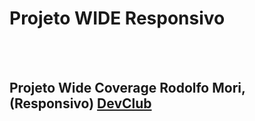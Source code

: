 <h1>Projeto WIDE Responsivo</h1>
<br>
<br>
<h2>Projeto Wide Coverage Rodolfo Mori, (Responsivo) <a href= "https://rodolfomori.com.br/devclub">DevClub</a></h2>
